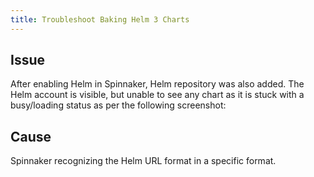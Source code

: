 ```yaml
---
title: Troubleshoot Baking Helm 3 Charts
---
```


## Issue
After enabling Helm in Spinnaker, Helm repository was also added. The Helm account is visible, but unable to see any chart as it is stuck with a busy/loading status as per the following screenshot:


## Cause
Spinnaker recognizing the Helm URL format in a specific format.

